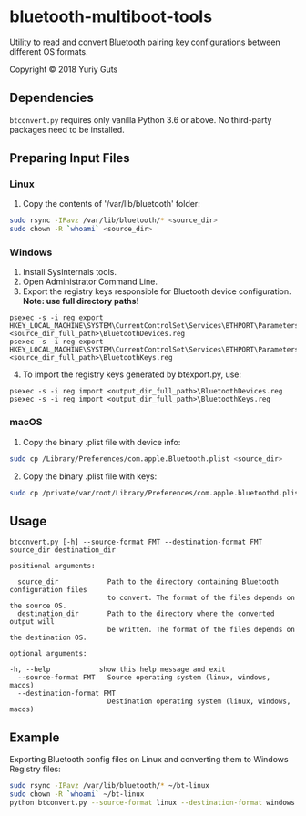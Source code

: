 # bluetooth-multiboot-tools

Utility to read and convert Bluetooth pairing key configurations between different OS formats.

Copyright © 2018 Yuriy Guts

## Dependencies

`btconvert.py` requires only vanilla Python 3.6 or above. No third-party packages need to be installed.

## Preparing Input Files

### Linux

1. Copy the contents of '/var/lib/bluetooth' folder:

```bash
sudo rsync -IPavz /var/lib/bluetooth/* <source_dir>
sudo chown -R `whoami` <source_dir>
```

### Windows

1. Install SysInternals tools.
2. Open Administrator Command Line.
3. Export the registry keys responsible for Bluetooth device configuration. **Note: use full directory paths**!
```
psexec -s -i reg export HKEY_LOCAL_MACHINE\SYSTEM\CurrentControlSet\Services\BTHPORT\Parameters\Devices <source_dir_full_path>\BluetoothDevices.reg
psexec -s -i reg export HKEY_LOCAL_MACHINE\SYSTEM\CurrentControlSet\Services\BTHPORT\Parameters\Keys <source_dir_full_path>\BluetoothKeys.reg
```
4. To import the registry keys generated by btexport.py, use:
```
psexec -s -i reg import <output_dir_full_path>\BluetoothDevices.reg
psexec -s -i reg import <output_dir_full_path>\BluetoothKeys.reg
```

### macOS

1. Copy the binary .plist file with device info:

```bash
sudo cp /Library/Preferences/com.apple.Bluetooth.plist <source_dir>
```

2. Copy the binary .plist file with keys:

```bash
sudo cp /private/var/root/Library/Preferences/com.apple.bluetoothd.plist <source_dir>
```

## Usage

```
btconvert.py [-h] --source-format FMT --destination-format FMT source_dir destination_dir

positional arguments:

  source_dir            Path to the directory containing Bluetooth configuration files
                        to convert. The format of the files depends on the source OS.
  destination_dir       Path to the directory where the converted output will
                        be written. The format of the files depends on the destination OS.

optional arguments:

-h, --help            show this help message and exit
  --source-format FMT   Source operating system (linux, windows, macos)
  --destination-format FMT
                        Destination operating system (linux, windows, macos)
```

## Example

Exporting Bluetooth config files on Linux and converting them to Windows Registry files:

```bash
sudo rsync -IPavz /var/lib/bluetooth/* ~/bt-linux
sudo chown -R `whoami` ~/bt-linux
python btconvert.py --source-format linux --destination-format windows ~/bt-linux ~/bt-windows
```

